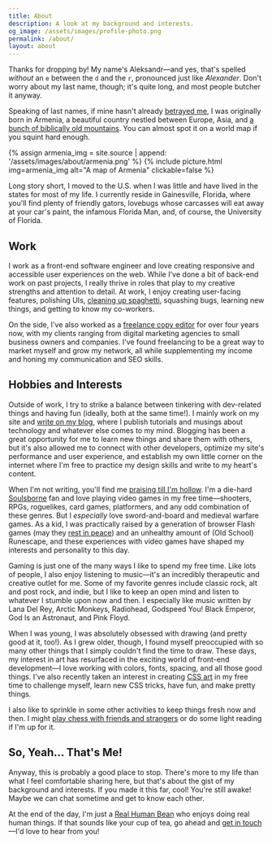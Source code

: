 ```yaml
---
title: About
description: A look at my background and interests.
og_image: /assets/images/profile-photo.png
permalink: /about/
layout: about
---
```


Thanks for dropping by! My name's Aleksandr—and yes, that's spelled *without* an `e` between the `d` and the `r`, pronounced just like *Alexander*. Don't worry about my last name, though; it's quite long, and most people butcher it anyway.

Speaking of last names, if mine hasn't already [betrayed me](http://www.armeniapedia.org/wiki/Armenian_Last_Names), I was originally born in Armenia, a beautiful country nestled between Europe, Asia, and [a bunch of biblically old mountains](https://en.wikipedia.org/wiki/Mount_Ararat). You can almost spot it on a world map if you squint hard enough.

{% assign armenia_img = site.source | append: '/assets/images/about/armenia.png' %}
{% include picture.html img=armenia_img alt="A map of Armenia" clickable=false %}

Long story short, I moved to the U.S. when I was little and have lived in the states for most of my life. I currently reside in Gainesville, Florida, where you'll find plenty of friendly gators, lovebugs whose carcasses will eat away at your car's paint, the infamous Florida Man, and, of course, the University of Florida.

## Work

I work as a front-end software engineer and love creating responsive and accessible user experiences on the web. While I've done a bit of back-end work on past projects, I really thrive in roles that play to my creative strengths and attention to detail. At work, I enjoy creating user-facing features, polishing UIs, [cleaning up spaghetti](https://www.youtube.com/watch?v=uyh3C1xDT3Y), squashing bugs, learning new things, and getting to know my co-workers.

On the side, I've also worked as a [freelance copy editor](https://www.upwork.com/freelancers/~014eb3a95d4d1fd855?s=1110580753635725312) for over four years now, with my clients ranging from digital marketing agencies to small business owners and companies. I've found freelancing to be a great way to market myself and grow my network, all while supplementing my income and honing my communication and SEO skills.

## Hobbies and Interests

Outside of work, I try to strike a balance between tinkering with dev-related things and having fun (ideally, both at the same time!). I mainly work on my site and [write on my blog](/blog/), where I publish tutorials and musings about technology and whatever else comes to my mind. Blogging has been a great opportunity for me to learn new things and share them with others, but it's also allowed me to connect with other developers, optimize my site's performance and user experience, and establish my own little corner on the internet where I'm free to practice my design skills and write to my heart's content.

When I'm not writing, you'll find me [praising till I'm hollow](https://www.youtube.com/watch?v=mp28JPs25ek). I'm a die-hard [Soulsborne](https://en.wikipedia.org/wiki/Souls_(series)) fan and love playing video games in my free time—shooters, RPGs, roguelikes, card games, platformers, and any odd combination of these genres. But I *especially* love sword-and-board and medieval warfare games. As a kid, I was practically raised by a generation of browser Flash games (may they [rest in peace](/blog/rest-in-peace-flash/)) and an unhealthy amount of (Old School) Runescape, and these experiences with video games have shaped my interests and personality to this day.

Gaming is just one of the many ways I like to spend my free time. Like lots of people, I also enjoy listening to music—it's an incredibly therapeutic and creative outlet for me. Some of my favorite genres include classic rock, alt and post rock, and indie, but I like to keep an open mind and listen to whatever I stumble upon now and then. I especially like music written by Lana Del Rey, Arctic Monkeys, Radiohead, Godspeed You! Black Emperor, God Is an Astronaut, and Pink Floyd.

When I was young, I was absolutely obsessed with drawing (and pretty good at it, too!). As I grew older, though, I found myself preoccupied with so many other things that I simply couldn't find the time to draw. These days, my interest in art has resurfaced in the exciting world of front-end development—I love working with colors, fonts, spacing, and all those good things. I've also recently taken an interest in creating [CSS art](/art/) in my free time to challenge myself, learn new CSS tricks, have fun, and make pretty things.

I also like to sprinkle in some other activities to keep things fresh now and then. I might [play chess with friends and strangers](https://www.chess.com/member/aleksandrhovhannisyan) or do some light reading if I'm up for it.

## So, Yeah... That's Me!

Anyway, this is probably a good place to stop. There's more to my life than what I feel comfortable sharing here, but that's about the gist of my background and interests. If you made it this far, cool! You're still awake! Maybe we can chat sometime and get to know each other.

At the end of the day, I'm just a [Real Human Bean](https://www.youtube.com/watch?v=-DSVDcw6iW8) who enjoys doing real human things. If that sounds like your cup of tea, go ahead and [get in touch](/contact/)—I'd love to hear from you!
